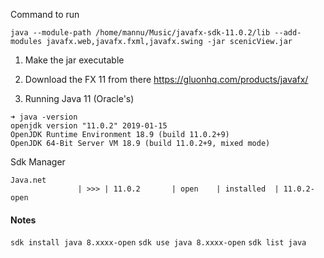 Command to run
```
java --module-path /home/mannu/Music/javafx-sdk-11.0.2/lib --add-modules javafx.web,javafx.fxml,javafx.swing -jar scenicView.jar 
```

1. Make the jar executable

1. Download the FX 11 from there
  https://gluonhq.com/products/javafx/
  
1. Running Java 11 (Oracle's)
```
➜ java -version
openjdk version "11.0.2" 2019-01-15
OpenJDK Runtime Environment 18.9 (build 11.0.2+9)
OpenJDK 64-Bit Server VM 18.9 (build 11.0.2+9, mixed mode)
```


Sdk Manager
```
Java.net         
               | >>> | 11.0.2       | open    | installed  | 11.0.2-open   
```


#### Notes
```sdk install java 8.xxxx-open```
```sdk use java 8.xxxx-open```
```sdk list java```
